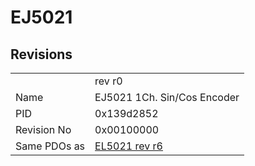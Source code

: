 # EJ5021

## Revisions
<table>
<tr>
<td></td>
<td>rev r0</td>
</tr>
<tr>
<td>Name</td>
<td>EJ5021 1Ch. Sin/Cos Encoder</td>
</tr>
<tr>
<td>PID</td>
<td>0x139d2852</td>
</tr>
<tr>
<td>Revision No</td>
<td>0x00100000</td>
</tr>
<tr>
<td>Same PDOs as</td>
<td><a href="EL5021.md">EL5021 rev r6</a></td>
</tr>
</table>

